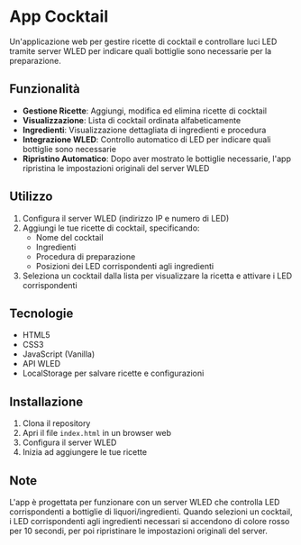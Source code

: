 # App Cocktail

Un'applicazione web per gestire ricette di cocktail e controllare luci LED tramite server WLED per indicare quali bottiglie sono necessarie per la preparazione.

## Funzionalità

- **Gestione Ricette**: Aggiungi, modifica ed elimina ricette di cocktail
- **Visualizzazione**: Lista di cocktail ordinata alfabeticamente
- **Ingredienti**: Visualizzazione dettagliata di ingredienti e procedura
- **Integrazione WLED**: Controllo automatico di LED per indicare quali bottiglie sono necessarie
- **Ripristino Automatico**: Dopo aver mostrato le bottiglie necessarie, l'app ripristina le impostazioni originali del server WLED

## Utilizzo

1. Configura il server WLED (indirizzo IP e numero di LED)
2. Aggiungi le tue ricette di cocktail, specificando:
   - Nome del cocktail
   - Ingredienti
   - Procedura di preparazione
   - Posizioni dei LED corrispondenti agli ingredienti
3. Seleziona un cocktail dalla lista per visualizzare la ricetta e attivare i LED corrispondenti

## Tecnologie

- HTML5
- CSS3
- JavaScript (Vanilla)
- API WLED
- LocalStorage per salvare ricette e configurazioni

## Installazione

1. Clona il repository
2. Apri il file `index.html` in un browser web
3. Configura il server WLED
4. Inizia ad aggiungere le tue ricette

## Note

L'app è progettata per funzionare con un server WLED che controlla LED corrispondenti a bottiglie di liquori/ingredienti. Quando selezioni un cocktail, i LED corrispondenti agli ingredienti necessari si accendono di colore rosso per 10 secondi, per poi ripristinare le impostazioni originali del server.